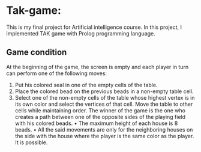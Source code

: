 # Tak-game:
This is my final project for Artificial intelligence course.
In this project, I implemented TAK game with Prolog programming language.
## Game condition
At the beginning of the game, the screen is empty and each player in turn can perform one of the following moves:
1. Put his colored seal in one of the empty cells of the table.
2. Place the colored bead on the previous beads in a non-empty table cell.
3. Select one of the non-empty cells of the table whose highest vertex is in its own color and select the vertices of that cell.
Move the table to other cells while maintaining order.
The winner of the game is the one who creates a path between one of the opposite sides of the playing field with his colored beads.
• The maximum height of each house is 8 beads.
• All the said movements are only for the neighboring houses on the side with the house where the player is the same color as the player.
It is possible.
